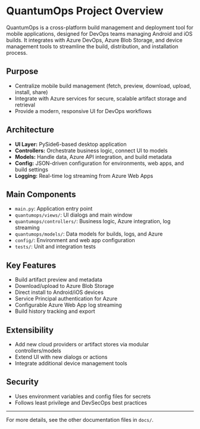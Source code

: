 # QuantumOps Project Overview

QuantumOps is a cross-platform build management and deployment tool for mobile applications, designed for DevOps teams managing Android and iOS builds. It integrates with Azure DevOps, Azure Blob Storage, and device management tools to streamline the build, distribution, and installation process.

## Purpose
- Centralize mobile build management (fetch, preview, download, upload, install, share)
- Integrate with Azure services for secure, scalable artifact storage and retrieval
- Provide a modern, responsive UI for DevOps workflows

## Architecture
- **UI Layer:** PySide6-based desktop application
- **Controllers:** Orchestrate business logic, connect UI to models
- **Models:** Handle data, Azure API integration, and build metadata
- **Config:** JSON-driven configuration for environments, web apps, and build settings
- **Logging:** Real-time log streaming from Azure Web Apps

## Main Components
- `main.py`: Application entry point
- `quantumops/views/`: UI dialogs and main window
- `quantumops/controllers/`: Business logic, Azure integration, log streaming
- `quantumops/models/`: Data models for builds, logs, and Azure
- `config/`: Environment and web app configuration
- `tests/`: Unit and integration tests

## Key Features
- Build artifact preview and metadata
- Download/upload to Azure Blob Storage
- Direct install to Android/iOS devices
- Service Principal authentication for Azure
- Configurable Azure Web App log streaming
- Build history tracking and export

## Extensibility
- Add new cloud providers or artifact stores via modular controllers/models
- Extend UI with new dialogs or actions
- Integrate additional device management tools

## Security
- Uses environment variables and config files for secrets
- Follows least privilege and DevSecOps best practices

---
For more details, see the other documentation files in `docs/`. 